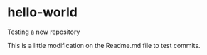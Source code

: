 # hello-world
Testing a new repository

This is a little modification on the Readme.md file to test commits.
